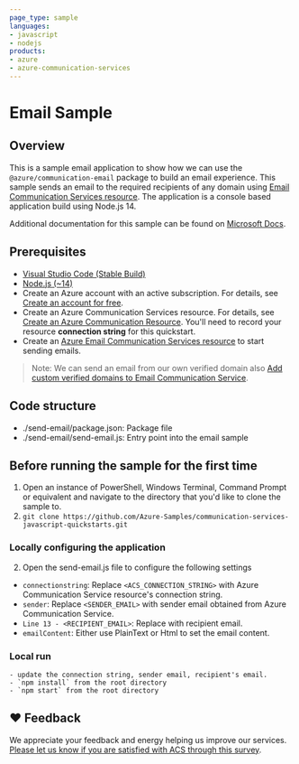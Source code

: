 ```yaml
---
page_type: sample
languages:
- javascript
- nodejs
products:
- azure
- azure-communication-services
---
```



# Email Sample

## Overview

This is a sample email application to show how we can use the `@azure/communication-email` package to build an email experience.
This sample sends an email to the required recipients of any domain using [Email Communication Services resource](https://docs.microsoft.com/en-us/azure/communication-services/quickstarts/email/create-email-communication-resource).
The application is a console based application build using Node.js 14.

Additional documentation for this sample can be found on [Microsoft Docs](https://docs.microsoft.com/en-us/azure/communication-services/concepts/email/email-overview).


## Prerequisites

- [Visual Studio Code (Stable Build)](https://code.visualstudio.com/download)
- [Node.js (~14)](https://nodejs.org/download/release/v14.19.1/)
- Create an Azure account with an active subscription. For details, see [Create an account for free](https://azure.microsoft.com/free/?WT.mc_id=A261C142F).
- Create an Azure Communication Services resource. For details, see [Create an Azure Communication Resource](https://docs.microsoft.com/azure/communication-services/quickstarts/create-communication-resource). You'll need to record your resource **connection string** for this quickstart.
- Create an [Azure Email Communication Services resource](https://docs.microsoft.com/en-us/azure/communication-services/quickstarts/email/create-email-communication-resource) to start sending emails.

> Note: We can send an email from our own verified domain also [Add custom verified domains to Email Communication Service](https://docs.microsoft.com/en-us/azure/communication-services/quickstarts/email/add-custom-verified-domains).


## Code structure

- ./send-email/package.json: Package file
- ./send-email/send-email.js: Entry point into the email sample

## Before running the sample for the first time

1. Open an instance of PowerShell, Windows Terminal, Command Prompt or equivalent and navigate to the directory that you'd like to clone the sample to.
2. `git clone https://github.com/Azure-Samples/communication-services-javascript-quickstarts.git`

### Locally configuring the application

2. Open the send-email.js file to configure the following settings
  - `connectionstring`: Replace `<ACS_CONNECTION_STRING>` with Azure Communication Service resource's connection string.
  - `sender`: Replace `<SENDER_EMAIL>` with sender email obtained from Azure Communication Service.
  - `Line 13 - <RECIPIENT_EMAIL>`: Replace with recipient email.
  - `emailContent`: Either use PlainText or Html to set the email content.

### Local run

    - update the connection string, sender email, recipient's email.
    - `npm install` from the root directory
    - `npm start` from the root directory


## ❤️ Feedback
We appreciate your feedback and energy helping us improve our services. [Please let us know if you are satisfied with ACS through this survey](https://microsoft.qualtrics.com/jfe/form/SV_5dtYL81xwHnUVue).
